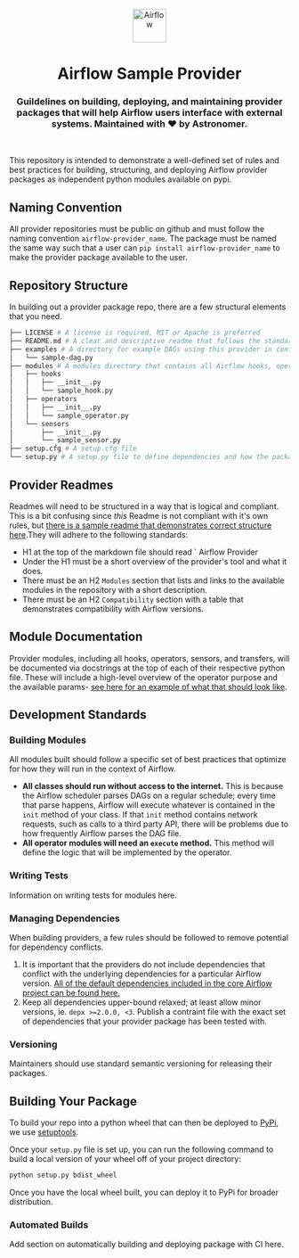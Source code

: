 <p align="center">
  <a href="https://www.airflow.apache.org">
    <img alt="Airflow" src="https://cwiki.apache.org/confluence/download/attachments/145723561/airflow_transparent.png?api=v2" width="60" />
  </a>
</p>
<h1 align="center">
  Airflow Sample Provider
</h1>
  <h3 align="center">
  Guildelines on building, deploying, and maintaining provider packages that will help Airflow users interface with external systems. Maintained with ❤️ by Astronomer.
</h3>

<br/>

This repository is intended to demonstrate a well-defined set of rules and best practices for building, structuring, and deploying Airflow provider packages as independent python modules available on pypi.

## Naming Convention

All provider repositories must be public on github and must follow the naming convention `airflow-provider_name`. The package must be named the same way such that a user can `pip install airflow-provider_name` to make the provider package available to the user.

## Repository Structure

In building out a provider package repo, there are a few structural elements that you need. 

```bash
├── LICENSE # A license is required, MIT or Apache is preferred
├── README.md # A clear and descriptive readme that follows the standards defined below
├── examples # A directory for example DAGs using this provider in context
│   └── sample-dag.py
├── modules # A modules directory that contains all Airflow hooks, operators, sensors, transfers, etc.
│   ├── hooks
│   │   ├── __init__.py
│   │   └── sample_hook.py
│   ├── operators
│   │   ├── __init__.py
│   │   └── sample_operator.py
│   └── sensors
│       ├── __init__.py
│       └── sample_sensor.py
├── setup.cfg # A setup.cfg file
└── setup.py # A setup.py file to define dependencies and how the package is built and shipped
```

## Provider Readmes

Readmes will need to be structured in a way that is logical and compliant. This is a bit confusing since _this_ Readme is not compliant with it's own rules, but [there is a sample readme that demonstrates correct structure here](./SAMPLE_README.md).They will adhere to the following standards:
- H1 at the top of the markdown file should read `<Provider Name> Airflow Provider
- Under the H1 must be a short overview of the provider's tool and what it does.
- There must be an H2 `Modules` section that lists and links to the available modules in the repository with a short description.
- There must be an H2 `Compatibility` section with a table that demonstrates compatibility with Airflow versions.

## Module Documentation

Provider modules, including all hooks, operators, sensors, and transfers, will be documented via docstrings at the top of each of their respective python file. These will include a high-level overview of the operator purpose and the available params- [see here for an example of what that should look like](https://github.com/astronomer/airflow-sample_provider/blob/main/modules/operators/sample_operator.py#L11).

## Development Standards

### Building Modules

All modules built should follow a specific set of best practices that optimize for how they will run in the context of Airflow.
- **All classes should run without access to the internet.** This is because the Airflow scheduler parses DAGs on a regular schedule; every time that parse happens, Airflow will execute whatever is contained in the `init` method of your class. If that `init` method contains network requests, such as calls to a third party API, there will be problems due to how frequently Airflow parses the DAG file.
- **All operator modules will need an `execute` method.** This method will define the logic that will be implemented by the operator.

### Writing Tests

Information on writing tests for modules here.

### Managing Dependencies

When building providers, a few rules should be followed to remove potential for dependency conflicts.

1. It is important that the providers do not include dependencies that conflict with the underlying dependencies for a particular Airflow version. [All of the default dependencies included in the core Airflow project can be found here.](https://github.com/apache/airflow/blob/master/setup.py#L705)
2. Keep all dependencies upper-bound relaxed; at least allow minor versions, ie. `depx >=2.0.0, <3`. Publish a contraint file with the exact set of dependencies that your provider package has been tested with.

### Versioning

Maintainers should use standard semantic versioning for releasing their packages.

## Building Your Package

To build your repo into a python wheel that can then be deployed to [PyPi](https://pypi.org), we use [setuptools](https://pypi.org/project/setuptools/).

Once your `setup.py` file is set up, you can run the following command to build a local version of your wheel off of your project directory:

```bash
python setup.py bdist_wheel
```

Once you have the local wheel built, you can deploy it to PyPi for broader distribution.

### Automated Builds

Add section on automatically building and deploying package with CI here.